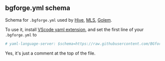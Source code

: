 ## bgforge.yml schema

Schema for `.bgforge.yml` used by [Hive](https://hive.bgforge.net/), [MLS](https://github.com/BGforgeNet/VScode-BGforge-MLS), [Golem](https://golem.bgforge.net).


To use it, install [VScode yaml extension](https://marketplace.visualstudio.com/items?itemName=redhat.vscode-yaml), and set the first line of your `.bgforge.yml` to

```yaml
# yaml-language-server: $schema=https://raw.githubusercontent.com/BGforgeNet/bgforge.yml/refs/heads/main/schema.json
```

Yes, it's just a comment at the top of the file.
